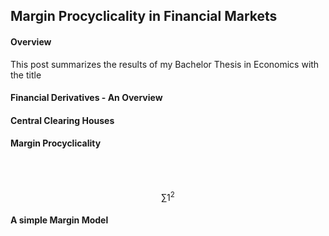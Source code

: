 ## Margin Procyclicality in Financial Markets

#### Overview

This post summarizes the results of my Bachelor Thesis in Economics with the title 


#### Financial Derivatives - An Overview

#### Central Clearing Houses

#### Margin Procyclicality 

<br>
<br>

$$ \sum{1}^{2} $$

#### A simple Margin Model 

